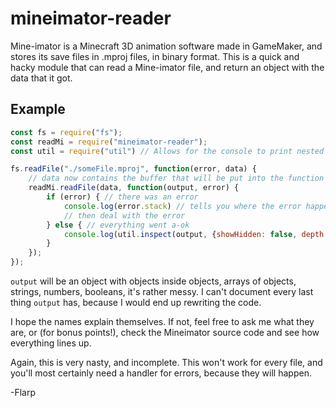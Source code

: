 # mineimator-reader

Mine-imator is a Minecraft 3D animation software made in GameMaker, and stores its save files in .mproj files, in binary format. This is a quick and hacky module that can read a Mine-imator file, and return an object with the data that it got.

## Example

```javascript
const fs = require("fs");
const readMi = require("mineimator-reader");
const util = require("util") // Allows for the console to print nested objects instead of [Object]

fs.readFile("./someFile.mproj", function(error, data) {
    // data now contains the buffer that will be put into the function
    readMi.readFile(data, function(output, error) {
        if (error) { // there was an error
            console.log(error.stack) // tells you where the error happened
            // then deal with the error
        } else { // everything went a-ok
            console.log(util.inspect(output, {showHidden: false, depth: null})) // Allows you to see inside the nested objects
        }
    });
});
```

`output` will be an object with objects inside objects, arrays of objects, strings, numbers, booleans, it's rather messy. I can't document every last thing `output` has, because I would end up rewriting the code.

I hope the names explain themselves. If not, feel free to ask me what they are, or (for bonus points!), check the Mineimator source code and see how everything lines up.

Again, this is very nasty, and incomplete. This won't work for every file, and you'll most certainly need a handler for errors, because they will happen. 

-Flarp
